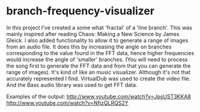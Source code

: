 branch-frequency-visualizer
===========================

In this project I've created a some what 'fractal' of a 'line branch'. This was mainly inspired after reading Chaos: Making a New Science by James Gleick. I also added functionality to allow it to generate a range of images from an audio file. It does this by increasing the angle on branches corresponding to the value found in the FFT data, hence higher frequencies would increase the angle of 'smaller' branches. (You will need to process the song first to generate the FFT data and from that you can generate the range of images). It's kind of like an music visualizer. Although it's not that accurately represented I find. VirtualDub was used to create the video file. And the Bass audio library was used to get FFT data. 

Examples of the output:
http://www.youtube.com/watch?v=JpsUST3KKA8
http://www.youtube.com/watch?v=NfjzQLRQS2Y
